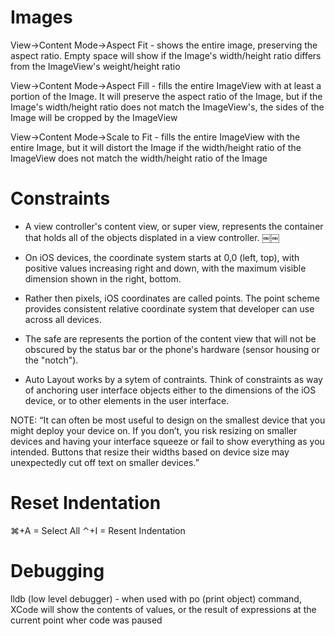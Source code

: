 #  Images

View->Content Mode->Aspect Fit
    - shows the entire image, preserving the aspect ratio. Empty space will show if the Image's width/height ratio differs from the ImageView's weight/height ratio

View->Content Mode->Aspect Fill
    - fills the entire ImageView with at least a portion of the Image. It will preserve the aspect ratio of the Image, but if the Image's width/height ratio does not match the ImageView's, the sides of the Image will be cropped by the ImageView
    
View->Content Mode->Scale to Fit
    - fills the entire ImageView with the entire Image, but it will distort the Image if the width/height ratio of the ImageView does not match the width/height ratio of the Image

# Constraints
* A view controller's content view, or super view, represents the container that holds all of the objects displated in a view controller.
￼￼
* On iOS devices, the coordinate system starts at 0,0 (left, top), with positive values increasing right and down, with the maximum visible dimension shown in the right, bottom.

* Rather then pixels, iOS coordinates are called points. The point scheme provides consistent relative coordinate system that developer can use across all devices.

* The safe are represents the portion of the content view that will not be obscured by the status bar or the phone's hardware (sensor housing or the "notch").

* Auto Layout works by a sytem of contraints. Think of constraints as way of anchoring user interface objects either to the dimensions of the iOS device, or to other elements in the user interface.

NOTE: “It can often be most useful to design on the smallest device that you might deploy your device on. If you don’t, you risk resizing on smaller devices and having your interface squeeze or fail to show everything as you intended. Buttons that resize their widths based on device size may unexpectedly cut off text on smaller devices.”

# Reset Indentation
⌘+A = Select All
⌃+I = Resent Indentation

# Debugging
lldb (low level debugger) - when used with po (print object) command,
XCode will show the contents of values, or the result of expressions at the current point wher code was paused
